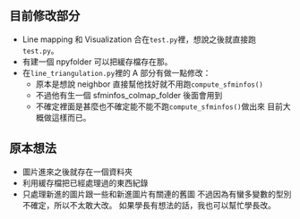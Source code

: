 ## 目前修改部分
* Line mapping 和 Visualization 合在```test.py```裡，想說之後就直接跑```test.py```。
* 有建一個 npyfolder 可以把緩存檔存在那。
* 在```line_triangulation.py```裡的 A 部分有做一點修改：
  * 原本是想說 neighbor 直接幫他找好就不用跑```compute_sfminfos()```
  * 不過他有生一個 sfminfos_colmap_folder 後面會用到
  * 不確定裡面是甚麼也不確定能不能不跑```compute_sfminfos()```做出來
目前大概做這樣而已。
## 原本想法
* 圖片進來之後就存在一個資料夾
* 利用緩存檔把已經處理過的東西紀錄
* 只處理新進的圖片跟一些和新進圖片有關連的舊圖
不過因為有蠻多變數的型別不確定，所以不太敢大改。
如果學長有想法的話，我也可以幫忙學長改。
